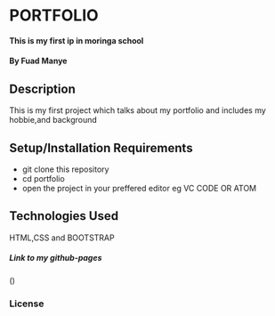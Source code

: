 # PORTFOLIO
#### This is my first ip in moringa school
#### By **Fuad Manye**
## Description
This is my first project which talks about my portfolio and includes my hobbie,and background
## Setup/Installation Requirements
- git clone this repository
- cd portfolio
- open the project in your preffered editor eg VC CODE OR ATOM
## Technologies Used
HTML,CSS and BOOTSTRAP
##### Link to my github-pages
()
### License
